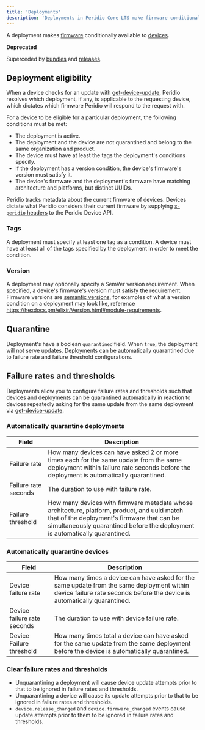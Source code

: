 ```yaml
---
title: 'Deployments'
description: 'Deployments in Peridio Core LTS make firmware conditionally available to devices - deprecated feature superseded by bundles and releases.'
---
```


A deployment makes [firmware](firmware) conditionally available to [devices](/peridio-core/reference/device-management/devices).

**Deprecated**

Superceded by [bundles](/peridio-core/reference/bundle-management/bundles) and [releases](/peridio-core/reference/bundle-management/releases).

## Deployment eligibility

When a device checks for an update with [get-device-update](/peridio-core/tools/device-api#devices/operation/get-device-update), Peridio resolves which deployment, if any, is applicable to the requesting device, which dictates which firmware Peridio will respond to the request with.

For a device to be eligible for a particular deployment, the following conditions must be met:

- The deployment is active.
- The deployment and the device are not quarantined and belong to the same organization and product.
- The device must have at least the tags the deployment's conditions specify.
- If the deployment has a version condition, the device's firmware's version must satisfy it.
- The device's firmware and the deployment's firmware have matching architecture and platforms, but distinct UUIDs.

Peridio tracks metadata about the current firmware of devices. Devices dictate what Peridio considers their current firmware by supplying [`x-peridio` headers](/peridio-core/tools/device-api#section/Global-Headers) to the Peridio Device API.

### Tags

A deployment must specify at least one tag as a condition. A device must have at least all of the tags specified by the deployment in order to meet the condition.

### Version

A deployment may optionally specify a SemVer version requirement. When specified, a device's firmware's version must satisfy the requirement. Firmware versions are [semantic versions](https://semver.org/spec/v2.0.0.html), for examples of what a version condition on a deployment may look like, reference https://hexdocs.pm/elixir/Version.html#module-requirements.

## Quarantine

Deployment's have a boolean `quarantined` field. When `true`, the deployment will not serve updates. Deployments can be automatically quarantined due to failure rate and failure threshold configurations.

## Failure rates and thresholds

Deployments allow you to configure failure rates and thresholds such that devices and deployments can be quarantined automatically in reaction to devices repeatedly asking for the same update from the same deployment via [get-device-update](/peridio-core/tools/device-api#devices/operation/get-device-update).

### Automatically quarantine deployments

| Field                | Description                                                                                                                                                                                                                |
| -------------------- | -------------------------------------------------------------------------------------------------------------------------------------------------------------------------------------------------------------------------- |
| Failure rate         | How many devices can have asked 2 or more times each for the same update from the same deployment within failure rate seconds before the deployment is automatically quarantined.                                          |
| Failure rate seconds | The duration to use with failure rate.                                                                                                                                                                                     |
| Failure threshold    | How many devices with firmware metadata whose architecture, platform, product, and uuid match that of the deployment's firmware that can be simultaneously quarantined before the deployment is automatically quarantined. |

### Automatically quarantine devices

| Field                       | Description                                                                                                                                                            |
| --------------------------- | ---------------------------------------------------------------------------------------------------------------------------------------------------------------------- |
| Device failure rate         | How many times a device can have asked for the same update from the same deployment within device failure rate seconds before the device is automatically quarantined. |
| Device failure rate seconds | The duration to use with device failure rate.                                                                                                                          |
| Device Failure threshold    | How many times total a device can have asked for the same update from the same deployment before the device is automatically quarantined.                              |

### Clear failure rates and thresholds

- Unquarantining a deployment will cause device update attempts prior to that to be ignored in failure rates and thresholds.
- Unquarantining a device will cause its update attempts prior to that to be ignored in failure rates and thresholds.
- `device.release_changed` and `device.firmware_changed` events cause update attempts prior to them to be ignored in failure rates and thresholds.
